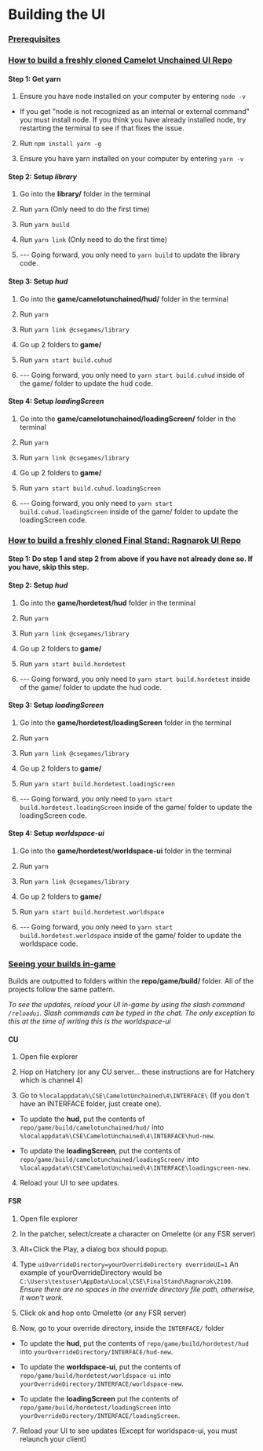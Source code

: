 # Building the UI



### <ins>Prerequisites</ins>

  

### <ins>How to build a freshly cloned Camelot Unchained UI Repo</ins>

  

#### Step 1: Get yarn

1. Ensure you have node installed on your computer by entering `node -v`

- If you get "node is not recognized as an internal or external command" you must install node. If you think you have already installed node, try restarting the terminal to see if that fixes the issue.

2. Run `npm install yarn -g`

3. Ensure you have yarn installed on your computer by entering `yarn -v`

  

#### Step 2: Setup *library*

1) Go into the **library/** folder in the terminal

2) Run `yarn` (Only need to do the first time)

3) Run `yarn build`

4) Run `yarn link` (Only need to do the first time)

5) --- Going forward, you only need to `yarn build` to update the library code.

  

#### Step 3: Setup *hud*

1) Go into the **game/camelotunchained/hud/** folder in the terminal

2) Run `yarn`

3) Run `yarn link @csegames/library`

4) Go up 2 folders to **game/**

5) Run `yarn start build.cuhud`

6) --- Going forward, you only need to `yarn start build.cuhud` inside of the game/ folder to update the hud code.

  

#### Step 4: Setup *loadingScreen*

1) Go into the **game/camelotunchained/loadingScreen/** folder in the terminal

2) Run `yarn`

3) Run `yarn link @csegames/library`

4) Go up 2 folders to **game/**

5) Run `yarn start build.cuhud.loadingScreen`

6) --- Going forward, you only need to `yarn start build.cuhud.loadingScreen` inside of the game/ folder to update the loadingScreen code.

  

### <ins>How to build a freshly cloned Final Stand: Ragnarok UI Repo</ins>

  

#### Step 1: Do step 1 and step 2 from above if you have not already done so. If you have, skip this step.

  

#### Step 2: Setup *hud*

1) Go into the **game/hordetest/hud** folder in the terminal

2) Run `yarn`

3) Run `yarn link @csegames/library`

4) Go up 2 folders to **game/**

5) Run `yarn start build.hordetest`

6) --- Going forward, you only need to `yarn start build.hordetest` inside of the game/ folder to update the hud code.

  

#### Step 3: Setup *loadingScreen*

1) Go into the **game/hordetest/loadingScreen** folder in the terminal

2) Run `yarn`

3) Run `yarn link @csegames/library`

4) Go up 2 folders to **game/**

5) Run `yarn start build.hordetest.loadingScreen`

6) --- Going forward, you only need to `yarn start build.hordetest.loadingScreen` inside of the game/ folder to update the loadingScreen code.

  

#### Step 4: Setup *worldspace-ui*

1) Go into the **game/hordetest/worldspace-ui** folder in the terminal

2) Run `yarn`

3) Run `yarn link @csegames/library`

4) Go up 2 folders to **game/**

5) Run `yarn start build.hordetest.worldspace`

6) --- Going forward, you only need to `yarn start build.hordetest.worldspace` inside of the game/ folder to update the worldspace code.

  

### <ins>Seeing your builds in-game</ins>

  

Builds are outputted to folders within the **repo/game/build/** folder. All of the projects follow the same pattern.

  

*To see the updates, reload your UI in-game by using the slash command `/reloadui`. Slash commands can be typed in the chat. The only exception to this at the time of writing this is the worldspace-ui*

  

#### CU

1) Open file explorer

2) Hop on Hatchery (or any CU server... these instructions are for Hatchery which is channel 4)

3) Go to `%localappdata%\CSE\CamelotUnchained\4\INTERFACE\` (If you don't have an INTERFACE folder, just create one).

* To update the **hud**, put the contents of `repo/game/build/camelotunchained/hud/` into `%localappdata%\CSE\CamelotUnchained\4\INTERFACE\hud-new`.

* To update the **loadingScreen**, put the contents of `repo/game/build/camelotunchained/loadingScreen/` into `%localappdata%\CSE\CamelotUnchained\4\INTERFACE\loadingscreen-new`.

4) Reload your UI to see updates.

  

#### FSR

1) Open file explorer

2) In the patcher, select/create a character on Omelette (or any FSR server)

3) Alt+Click the Play, a dialog box should popup.

4) Type `uiOverrideDirectory=yourOverrideDirectory overrideUI=1` An example of yourOverrideDirectory would be `C:\Users\testuser\AppData\Local\CSE\FinalStand\Ragnarok\2100`. *Ensure there are no spaces in the override directory file path, otherwise, it won't work.*

5) Click ok and hop onto Omelette (or any FSR server)

6) Now, go to your override directory, inside the `INTERFACE/` folder

* To update the **hud**, put the contents of `repo/game/build/hordetest/hud` into `yourOverrideDirectory/INTERFACE/hud-new`.

* To update the **worldspace-ui**, put the contents of `repo/game/build/hordetest/worldspace-ui` into `yourOverrideDirectory/INTERFACE/worldspace-new`.

* To update the **loadingScreen** put the contents of `repo/game/build/hordetest/loadingScreen` into `yourOverrideDirectory/INTERFACE/loadingScreen`.

7) Reload your UI to see updates (Except for worldspace-ui, you must relaunch your client)